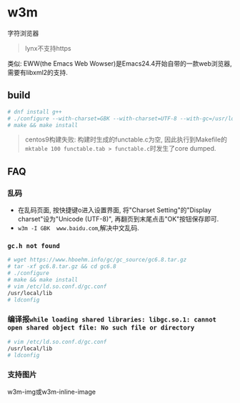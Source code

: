 # w3m
字符浏览器

> lynx不支持https

类似: EWW(the Emacs Web Wowser)是Emacs24.4开始自带的一款web浏览器, 需要有libxml2的支持.

## build
```bash
# dnf install g++
# ./configure --with-charset=GBK --with-charset=UTF-8 --with-gc=/usr/local/lib
# make && make install
```

> centos9构建失败: 构建时生成的functable.c为空, 因此执行到Makefile的`mktable 100 functable.tab > functable.c`时发生了core dumped.

## FAQ
### 乱码
- 在乱码页面, 按快捷键o进入设置界面, 将"Charset Setting"的"Display charset"设为"Unicode (UTF-8)", 再翻页到末尾点击"OK"按钮保存即可. 
- `w3m -I GBK  www.baidu.com`,解决中文乱码.

### `gc.h not found`
```bash
# wget https://www.hboehm.info/gc/gc_source/gc6.8.tar.gz
# tar -xf gc6.8.tar.gz && cd gc6.8
# ./configure
# make && make install
# vim /etc/ld.so.conf.d/gc.conf
/usr/local/lib
# ldconfig
```

### 编译报`while loading shared libraries: libgc.so.1: cannot open shared object file: No such file or directory`
```bash
# vim /etc/ld.so.conf.d/gc.conf
/usr/local/lib
# ldconfig
```

### 支持图片
w3m-img或w3m-inline-image